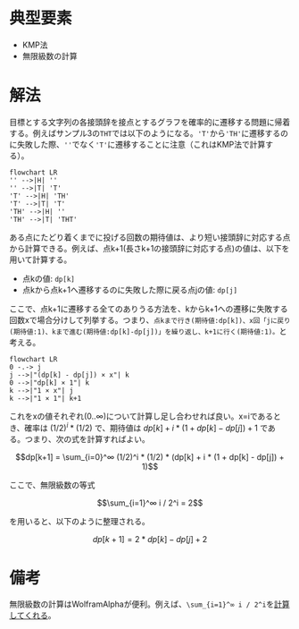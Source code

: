 # 典型要素

* KMP法
* 無限級数の計算

# 解法

目標とする文字列の各接頭辞を接点とするグラフを確率的に遷移する問題に帰着する。例えばサンプル3の`THT`では以下のようになる。`'T'`から`'TH'`に遷移するのに失敗した際、`''`でなく`'T'`に遷移することに注意（これはKMP法で計算する）。

```mermaid
flowchart LR
'' -->|H| ''
'' -->|T| 'T'
'T' -->|H| 'TH'
'T' -->|T| 'T'
'TH' -->|H| ''
'TH' -->|T| 'THT'
```

ある点にたどり着くまでに投げる回数の期待値は、より短い接頭辞に対応する点から計算できる。例えば、点k+1(長さk+1の接頭辞に対応する点)の値は、以下を用いて計算する。

* 点kの値: `dp[k]`
* 点kから点k+1へ遷移するのに失敗した際に戻る点jの値: `dp[j]`

ここで、点k+1に遷移する全てのありうる方法を、kからk+1への遷移に失敗する回数xで場合分けして列挙する。つまり、`点kまで行き(期待値:dp[k])、x回「jに戻り(期待値:1)、kまで進む(期待値:dp[k]-dp[j])」を繰り返し、k+1に行く(期待値:1)。`と考える。

```mermaid
flowchart LR
0 -.-> j
j -->|"(dp[k] - dp[j]) × x"| k
0 -->|"dp[k] × 1"| k
k -->|"1 × x"| j
k -->|"1 × 1"| k+1
```

これをxの値それぞれ(0..∞)について計算し足し合わせれば良い。x=iであるとき、確率は $(1/2)^i * (1/2)$ で、期待値は $dp[k] + i * (1 + dp[k] - dp[j]) + 1$ である。つまり、次の式を計算すればよい。

$$dp[k+1] = \sum_{i=0}^∞ (1/2)^i * (1/2) * (dp[k] + i * (1 + dp[k] - dp[j]) + 1)$$

ここで、無限級数の等式

$$\sum_{i=1}^∞ i / 2^i = 2$$

を用いると、以下のように整理される。

$$dp[k+1] = 2*dp[k] - dp[j] + 2$$

# 備考

無限級数の計算はWolframAlphaが便利。例えば、`\sum_{i=1}^∞ i / 2^i`を[計算してくれる](https://www.wolframalpha.com/input?key=&i=%5Csum_%7Bi%3D1%7D%5E%E2%88%9E+i+%2F+2%5Ei)。
